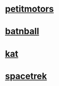 # [petitmotors](https://madelk.github.io/pico8/petitmotors/)
# [batnball](https://madelk.github.io/pico8/batnball)
# [kat](https://madelk.github.io/pico8/kat)
# [spacetrek](https://madelk.github.io/pico8/spacetrek)
